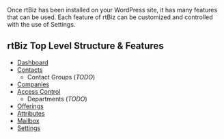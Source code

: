 Once rtBiz has been installed on your WordPress site, it has many features that can be used. Each feature of rtBiz can  be customized and controlled with the use of Settings.

## rtBiz Top Level Structure & Features

- [Dashboard](/features/dashboard)
- [Contacts](/features/contacts)
	- Contact Groups (*TODO*)
- [Companies](/features/companies)
- [Access Control](/features/acl)
	- Departments (*TODO*)
- [Offerings](/features/offerings)
- [Attributes](/features/attributes)
- [Mailbox](/features/mailbox)
- [Settings](/getting-started/settings/)
